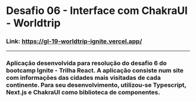 # Desafio 06 - Interface com ChakraUI - Worldtrip

### Link: https://gl-19-worldtrip-ignite.vercel.app/

---

### Aplicação desenvolvida para resolução do desafio 6 do bootcamp Ignite - Trilha React. A aplicação consiste num site com informações das cidades mais visitadas de cada continente. Para seu desenvolvimento, utilizou-se Typescript, Next.js e ChakraUI como biblioteca de componentes.
